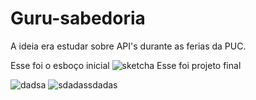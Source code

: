 # Guru-sabedoria
A ideia era estudar sobre API's durante as ferias da PUC.

Esse foi o esboço inicial
![sketcha](https://user-images.githubusercontent.com/115251355/209588150-15aadb78-3ddd-48ca-a8a0-590f7718253a.png)
Esse foi projeto final

![dadsa](https://user-images.githubusercontent.com/115251355/209588168-088f4363-e527-4587-b868-efa8fc015f2d.PNG)
![sdadassdadas](https://user-images.githubusercontent.com/115251355/209588169-5cfb94b6-6dbf-4e6f-8bc8-ba63435a214d.PNG)
